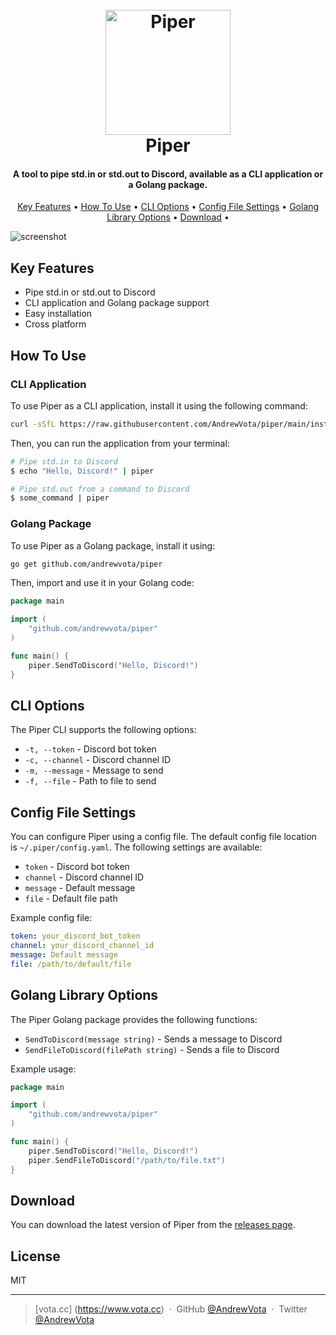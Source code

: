 <h1 align="center">
  <br>
  <a href="https://github.com/AndrewVota/piper"><img src="https://via.placeholder.com/200" alt="Piper" width="200"></a>
  <br>
  Piper
  <br>
</h1>

<h4 align="center">A tool to pipe std.in or std.out to Discord, available as a CLI application or a Golang package.</h4>

<p align="center">
  <a href="#key-features">Key Features</a> •
  <a href="#how-to-use">How To Use</a> •
  <a href="#cli-options">CLI Options</a> •
  <a href="#config-file-settings">Config File Settings</a> •
  <a href="#golang-library-options">Golang Library Options</a> •
  <a href="#download">Download</a> •
</p>

![screenshot](https://via.placeholder.com/800x400)

## Key Features

* Pipe std.in or std.out to Discord
* CLI application and Golang package support
* Easy installation
* Cross platform

## How To Use

### CLI Application

To use Piper as a CLI application, install it using the following command:

```bash
curl -sSfL https://raw.githubusercontent.com/AndrewVota/piper/main/install.sh | sh
```

Then, you can run the application from your terminal:

```bash
# Pipe std.in to Discord
$ echo "Hello, Discord!" | piper

# Pipe std.out from a command to Discord
$ some_command | piper
```

### Golang Package

To use Piper as a Golang package, install it using:

```bash
go get github.com/andrewvota/piper
```

Then, import and use it in your Golang code:

```go
package main

import (
    "github.com/andrewvota/piper"
)

func main() {
    piper.SendToDiscord("Hello, Discord!")
}
```

## CLI Options

The Piper CLI supports the following options:

* `-t, --token` - Discord bot token
* `-c, --channel` - Discord channel ID
* `-m, --message` - Message to send
* `-f, --file` - Path to file to send

## Config File Settings

You can configure Piper using a config file. The default config file location is `~/.piper/config.yaml`. The following settings are available:

* `token` - Discord bot token
* `channel` - Discord channel ID
* `message` - Default message
* `file` - Default file path

Example config file:

```yaml
token: your_discord_bot_token
channel: your_discord_channel_id
message: Default message
file: /path/to/default/file
```

## Golang Library Options

The Piper Golang package provides the following functions:

* `SendToDiscord(message string)` - Sends a message to Discord
* `SendFileToDiscord(filePath string)` - Sends a file to Discord

Example usage:

```go
package main

import (
    "github.com/andrewvota/piper"
)

func main() {
    piper.SendToDiscord("Hello, Discord!")
    piper.SendFileToDiscord("/path/to/file.txt")
}
```

## Download

You can download the latest version of Piper from the [releases page](https://github.com/AndrewVota/piper/releases).

## License

MIT

---

> [vota.cc] (https://www.vota.cc) &nbsp;&middot;&nbsp;
> GitHub [@AndrewVota](https://github.com/AndrewVota) &nbsp;&middot;&nbsp;
> Twitter [@AndrewVota](https://twitter.com/AndrewVota)
